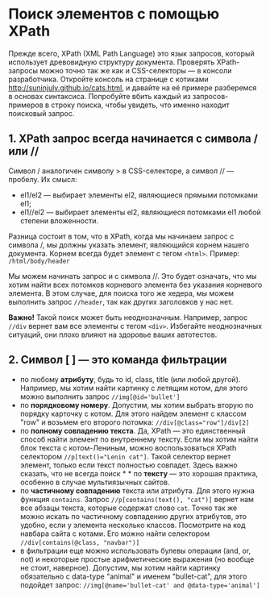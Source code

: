 # Поиск элементов с помощью XPath

Прежде всего, XPath (XML Path Language) это язык запросов, который использует древовидную структуру документа. Проверять XPath-запросы можно точно так же как и CSS-селекторы — в консоли разработчика. Откройте консоль на странице с котиками http://suninjuly.github.io/cats.html, и давайте на её примере разберемся в основах синтаксиса. Попробуйте вбить каждый из запросов-примеров в строку поиска, чтобы увидеть, что именно находит поисковый запрос.

## 1. XPath запрос всегда начинается с символа / или //
Символ / аналогичен символу > в CSS-селекторе, а символ // — пробелу. Их смысл:

* el1/el2 — выбирает элементы el2, являющиеся прямыми потомками el1;
* el1//el2 — выбирает элементы el2, являющиеся потомками el1 любой степени вложенности.

Разница состоит в том, что в XPath, когда мы начинаем запрос с символа /,  мы должны указать элемент, являющийся корнем нашего документа. Корнем всегда будет элемент с тегом `<html>`. Пример: `/html/body/header`

Мы можем начинать запрос и с символа //. Это будет означать, что мы хотим найти всех потомков корневого элемента без указания корневого элемента. В этом случае, для поиска того же хедера, мы можем выполнить запрос `//header`, так как других заголовков у нас нет.

**Важно!** Такой поиск может быть неоднозначным. Например, запрос `//div` вернет вам все элементы с тегом `<div>`. Избегайте неоднозначных ситуаций, они плохо влияют на здоровье ваших автотестов.

## 2. Символ [ ] — это команда фильтрации

* по любому **атрибуту**, будь то id, class, title (или любой другой). Например, мы хотим найти картинку с летящим котом, для этого можно выполнить запрос `//img[@id='bullet']`
* по **порядковому номеру**. Допустим, мы хотим выбрать вторую по порядку карточку с котом. Для этого найдем элемент с классом "row" и возьмем его второго потомка: `//div[@class="row"]/div[2]`
* по **полному совпадению текста**. Да, XPath — это единственный способ найти элемент по внутреннему тексту. Если мы хотим найти блок текста с котом-Лениным, можно воспользоваться XPath селектором `//p[text()="Lenin cat"]`. Такой селектор вернет элемент, только если текст полностью совпадет. Здесь важно сказать, что не всегда поиск * * по **тексту** — это хорошая практика, особенно в случае мультиязычных сайтов.
* по **частичному совпадению** текста или атрибута. Для этого нужна функция `contains`. Запрос `//p[contains(text(), "cat")]` вернет нам все абзацы текста, которые содержат слово `cat`. Точно так же можно искать по частичному совпадению других атрибутов, это удобно, если у элемента несколько классов. Посмотрите на код навбара сайта с котами. Его можно найти селектором `//div[contains(@class, "navbar")]`
* в фильтрации еще можно использовать булевы операции (and, or, not) и некоторые простые арифметические выражения (но вообще не стоит, наверное). Допустим, мы хотим найти картинку обязательно с data-type "animal" и именем "bullet-cat", для этого подойдет запрос: `//img[@name='bullet-cat' and @data-type='animal']`

